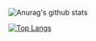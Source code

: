 ![Anurag's github stats](https://github-readme-stats.vercel.app/api?username=Isseymiyamoto&count_private=true)

[![Top Langs](https://github-readme-stats.vercel.app/api/top-langs/?username=Isseymiyamoto&exclude_repo=github-readme-stats,anuraghazra.github.io)](https://github.com/anuraghazra/github-readme-stats)
